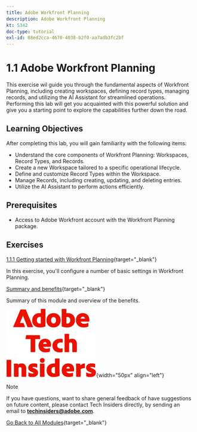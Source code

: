 ```yaml
---
title: Adobe Workfront Planning
description: Adobe Workfront Planning
kt: 5342
doc-type: tutorial
exl-id: 08ed2cca-4670-4038-b2f0-aa7adb3fc2bf
---
```

# 1.1 Adobe Workfront Planning

This exercise wil guide you through the fundamental aspects of Workfront Planning, including creating workspaces, defining record types, managing records, and utilizing the AI Assistant for streamlined operations. Performing this lab will get you acquainted with this powerful solution and give you a starting point to explore the capabilities further down the road.

## Learning Objectives

After completing this lab, you will gain familiarity with the following items:

- Understand the core components of Workfront Planning: Workspaces, Record Types, and Records. 
- Create a new Workspace tailored to a specific operational lifecycle.
- Define and customize Record Types within the Workspace.
- Manage Records, including creating, updating, and deleting entries.
- Utilize the AI Assistant to perform actions efficiently.

## Prerequisites

- Access to Adobe Workfront account with the Workfront Planning package.

## Exercises

[1.1.1 Getting started with Workfront Planning](./ex1.md){target="_blank"}

In this exercise, you'll configure a number of basic settings in Workfront Planning.

[Summary and benefits](./summary.md){target="_blank"}

Summary of this module and overview of the benefits.

![Tech Insiders](./../../../assets/images/techinsiders.png){width="50px" align="left"}

>[!NOTE]
>
>If you have questions, want to share general feedback of have suggestions on future content, please contact Tech Insiders directly, by sending an email to **techinsiders@adobe.com**.

[Go Back to All Modules](../../../overview.md){target="_blank"}
